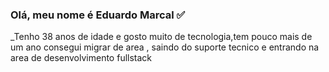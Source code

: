 ﻿### Olá, meu nome é Eduardo Marcal ✅
_Tenho 38 anos de idade e gosto muito de tecnologia,tem pouco mais de um ano consegui 
migrar de area , saindo do suporte tecnico e entrando na area de desenvolvimento fullstack